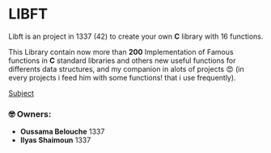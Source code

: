 # LIBFT

Libft is an project in 1337 (42) to create your own **C** library with 16 functions.

This Library contain now more than **200** Implementation of Famous functions in **C** standard libraries and others new useful functions for differents data structures, and my companion in alots of projects :heart_eyes: (in every projects i feed him with some functions! that i use frequently).

[Subject](https://github.com/XD-OB/libft/blob/master/libft.en.pdf)

### :nerd_face: Owners:

- **Oussama Belouche** 1337
- **Ilyas Shaimoun** 1337
